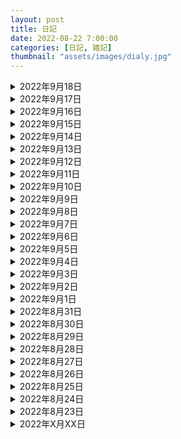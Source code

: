 ```yaml
---
layout: post
title: 日記
date: 2022-08-22 7:00:00
categories: [日記, 雑記]
thumbnail: "assets/images/dialy.jpg"
---
```


<details><summary>2022年9月18日</summary>
<br>
InteresTechが放置気味なのでなんとかかけたお金だけでも回収したい。金銭的に限界過ぎる......
<br>
メディアサイトは簡単に作れるけど問題は運用なんだよなあ。いつもこうだ、個人ブログとメディア合わせたらこれまでに何本のサイトを建てただろうか。
<br>
何本建てたかもそうだけど何回消し飛ばしたもそうだな。サーバー上書きとかサーバー代支払い忘れとかなんとか()
<br>
真面目な人間になりたいよ～～～～～～！！！
<br>
<br>


</details>


<details><summary>2022年9月17日</summary>
<br>

<br>
<br>


</details>


<details><summary>2022年9月16日</summary>
<br>

<br>
<br>


</details>


<details><summary>2022年9月15日</summary>
<br>

<br>
<br>


</details>


<details><summary>2022年9月14日</summary>
<br>

<br>
<br>


</details>


<details><summary>2022年9月13日</summary>
<br>

<br>
<br>


</details>


<details><summary>2022年9月12日</summary>
<br>

<br>
<br>


</details>


<details><summary>2022年9月11日</summary>
<br>

<br>
<br>


</details>


<details><summary>2022年9月10日</summary>
<br>

<br>
<br>


</details>


<details><summary>2022年9月9日</summary>
<br>

<br>
<br>


</details>


<details><summary>2022年9月8日</summary>
<br>

<br>
<br>


</details>


<details><summary>2022年9月7日</summary>
<br>

<br>
<br>


</details>


<details><summary>2022年9月6日</summary>
<br>

<br>
<br>


</details>


<details><summary>2022年9月5日</summary>
<br>

<br>
<br>


</details>


<details><summary>2022年9月4日</summary>
<br>

<br>
<br>


</details>


<details><summary>2022年9月3日</summary>
<br>

<br>
<br>


</details>


<details><summary>2022年9月2日</summary>
<br>

<br>
<br>


</details>


<details><summary>2022年9月1日</summary>
<br>

<br>
<br>


</details>


<details><summary>2022年8月31日</summary>
<br>

<br>
<br>


</details>


<details><summary>2022年8月30日</summary>
<br>

<br>
<br>


</details>


<details><summary>2022年8月29日</summary>
<br>

<br>
<br>


</details>


<details><summary>2022年8月28日</summary>
<br>

<br>
<br>


</details>


<details><summary>2022年8月27日</summary>
<br>
ドングリFM、いいよなあ<br>
元BuzzFeedの鳴海さんが好きで聴き始めたこのポッドキャストだけど更新頻度が高いのと散歩にぴったしなのもあってかれこれ4年ほど聴き続けている。
<br>
<br>
鳴海さんみたいな大雑把だけど貫禄あって渋い感じの上司欲しすぎる。<br>

<br>
<br>


</details>

<details><summary>2022年8月26日</summary>
<br>
最近は天気が悪かったので久々に散歩した。<br>

散歩を再開したとたんにクリエイティブ意欲が沸き起こってきた。これは持論なのだが、クリエイターの労働時間は散歩したり映画を見たり手の込んだ料理をする時間まで含めて労働時間だと思う。なぜなら、デスクでぶっ通しで作業した8時間も3時間映画を見た後作業した5時間もトータルの作業量は変わらないからだ。僕はこれをマヨネーズ効果って呼んでいる。<br>
<br>
みんなもマヨネーズ絞る時はいきなり絞らずにまずは振るだろう？<br>

<br>
<br>


</details>

<details><summary>2022年8月25日</summary>
<br>
炊き込みご飯を作った。<br>

干し椎茸とワカメ、シーチキンを使ったシンプルなもの。たったの50円で3食お腹いっぱい食べれてしまうのだからほんと自炊は素晴らしい。<br>
<br>
みんな自炊すればいいのに。<br>

<br>
<br>


</details>

<details><summary>2022年8月24日</summary>
<br>
今日は付き合いの長い友人とオンライン飲み会をしました。気心の知れた友人との会話はやはり安心感があっていいですね。<br>

それぞれWeb関連の仕事をしているのですがプライベートで共同開発をしたりと未だに繋がりのある数少ない友人です。<br>
<br>
大体いつも途中から「こんなサービスを作りたい」という話になり既存の似たサービスを探したりするのですがこれってもう要件定義そのものだなと思ったり。<br>
今度は新規サービスの検索システムを開発する予定が決まったので楽しみです。
<br>
<br>


</details>

<details><summary>2022年8月23日</summary>
<br>
今更ながらポートフォリオサイトを作りました。コンテンツをどんどん追加できるように投稿機能が欲しかったんですよね。
<br>" でも極力マウスを使いたくない。"
<br>なので投稿を全てエディタ上で行えて、かつマークダウンで投稿できるサイトジェネレータを探してみました。
<br>
<br>
最終的にRubyのサイトジェネレータ「Jekyll」を選んだわけですが、まあこれが使いやすいんです。ディレクトリ構造にクセはあるもののReadmeを読まなくても大体雰囲気でどこをいじればいいのか分かるし、コンテンツ管理も至ってシンプル。エンジニアじゃなくてもある程度リテラシーのある人なら使いこなせるかと思います。この記事を読んでいるそこの貴方、良かったらJekyllで個人サイトを作ってみてはいかがでしょう。  
<br>
<br>


</details>



<details><summary>2022年X月XX日</summary>
<br>

まだだよん。先に枠だけ作っとく。

<br>
<br>
</details>




